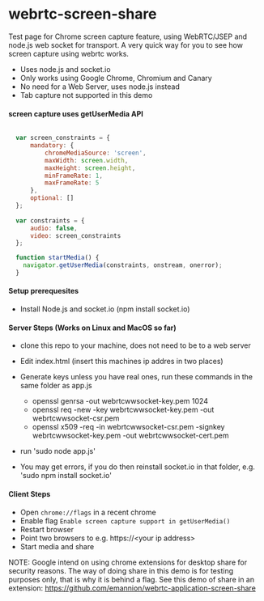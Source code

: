 webrtc-screen-share    
===================


Test page for Chrome screen capture feature, using WebRTC/JSEP and node.js web socket for transport. A very quick way for you to see how screen capture using webrtc works.

- Uses node.js and socket.io
- Only works using Google Chrome, Chromium and Canary
- No need for a Web Server, uses node.js instead
- Tab capture not supported in this demo


#### screen capture uses getUserMedia API

```javascript

  var screen_constraints = {
      mandatory: {
          chromeMediaSource: 'screen',
          maxWidth: screen.width,
          maxHeight: screen.height,
          minFrameRate: 1,
          maxFrameRate: 5
      },
      optional: []
  };
  
  var constraints = {
      audio: false,
      video: screen_constraints
  };

  function startMedia() {
    navigator.getUserMedia(constraints, onstream, onerror);
  }

```

####  Setup prerequesites

- Install Node.js  and  socket.io (npm install socket.io)


####  Server Steps (Works on Linux and MacOS so far)

- clone this repo to your machine, does not need to be to a web server
- Edit index.html (insert this machines ip addres in two places)

- Generate keys unless you have real ones, run these commands in the same folder as app.js
  -  openssl genrsa -out webrtcwwsocket-key.pem 1024
  -  openssl req -new -key webrtcwwsocket-key.pem -out webrtcwwsocket-csr.pem
  -  openssl x509 -req -in webrtcwwsocket-csr.pem -signkey webrtcwwsocket-key.pem -out webrtcwwsocket-cert.pem
  
- run   'sudo node app.js'
- You may get errors, if you do then reinstall socket.io in that folder, e.g. 'sudo npm install socket.io'


####  Client Steps

- Open `chrome://flags` in a recent chrome
- Enable flag `Enable screen capture support in getUserMedia()` 
- Restart browser
- Point two browsers to  e.g. https://\<your ip address\>
- Start media and share


NOTE: Google intend on using chrome extensions for desktop share for security reasons.  The way of doing share in this demo is for testing purposes only, that is why it is behind a flag.
See this demo of share in an extension: 
https://github.com/emannion/webrtc-application-screen-share


